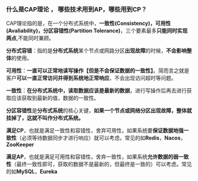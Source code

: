 ### **什么是CAP理论 ， 哪些技术用到AP，哪些用到CP？**

CAP理论指的是，在一个分布式系统中，**一致性(Consistency)，可用性(Avaliability)，分区容错性(Partition Tolerance)**，三个要素最多**只能同时实现两点**,不能同时兼顾。

**分布式容错**：指的是**分布式系统**某个节点或网路分区**出现故障**的时候，**不会影响整体**的使用。

**可用性**：**一直可以正常地读写操作【但是不会保证数据的一致性】**。简而言之就是客户**可以一直正常访问并得到系统地正常响应**，不会出现访问超时等问题。

**一致性**：**在分布式系统中，读取数据应该是最新的数据**，进行写操作后再去进行获取应该获取到最新的值，数据的一致性。

**分区容错性**是**分布式系统**的核心关键，**如果一个节点或网络分区出现故障，整体就挂掉了，这就不叫作分布式系统。**

**满足CP**，也就是满足一致性和容错性，舍弃可用性，如果系统要**保证数据地强一致性**（必须等待数据同步才进行响应）就可以考虑。常见的如**Redis**，**Nacos**，**ZooKeeper**

**满足AP**，也就是满足可用性和容错性，舍弃一致性，如果系统**允许数据的弱一致性**（最终一致性即可，获取的数据不是最新的，但最终是一致的）可以考虑。常见的如**MySQL**，**Eureka**